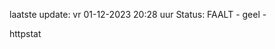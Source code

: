 laatste update: 
vr 01-12-2023 20:28   uur 
Status: FAALT - geel - 
<div class="service Y">httpstat</div>
